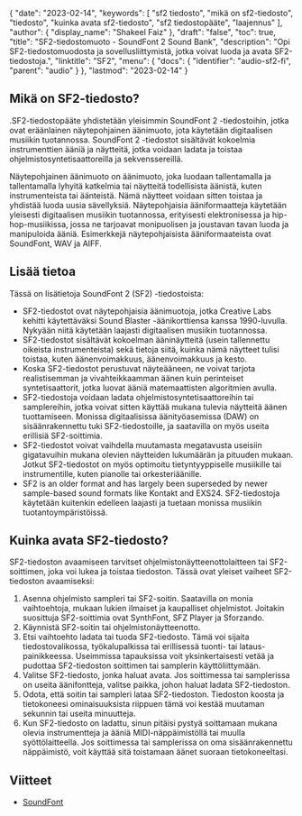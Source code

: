 {
  "date": "2023-02-14",
  "keywords": [
"sf2 tiedosto",
"mikä on sf2-tiedosto",
"tiedosto",
"kuinka avata sf2-tiedosto",
"sf2 tiedostopääte",
"laajennus"
],
  "author": {
    "display_name": "Shakeel Faiz"
},
  "draft": "false",
  "toc": true,
  "title": "SF2-tiedostomuoto - SoundFont 2 Sound Bank",
  "description": "Opi SF2-tiedostomuodosta ja sovellusliittymistä, jotka voivat luoda ja avata SF2-tiedostoja.",
  "linktitle": "SF2",
  "menu": {
    "docs": {
      "identifier": "audio-sf2-fi",
      "parent": "audio"
}
},
  "lastmod": "2023-02-14"
}

## Mikä on SF2-tiedosto?

.SF2-tiedostopääte yhdistetään yleisimmin SoundFont 2 -tiedostoihin, jotka ovat eräänlainen näytepohjainen äänimuoto, jota käytetään digitaalisen musiikin tuotannossa. SoundFont 2 -tiedostot sisältävät kokoelmia instrumenttien ääniä ja näytteitä, jotka voidaan ladata ja toistaa ohjelmistosyntetisaattoreilla ja sekvenssereillä.

Näytepohjainen äänimuoto on äänimuoto, joka luodaan tallentamalla ja tallentamalla lyhyitä katkelmia tai näytteitä todellisista äänistä, kuten instrumenteista tai äänteistä. Nämä näytteet voidaan sitten toistaa ja yhdistää luoda uusia sävellyksiä. Näytepohjaisia ääniformaatteja käytetään yleisesti digitaalisen musiikin tuotannossa, erityisesti elektronisessa ja hip-hop-musiikissa, jossa ne tarjoavat monipuolisen ja joustavan tavan luoda ja manipuloida ääniä. Esimerkkejä näytepohjaisista ääniformaateista ovat SoundFont, WAV ja AIFF.

## Lisää tietoa

Tässä on lisätietoja SoundFont 2 (SF2) -tiedostoista:

- SF2-tiedostot ovat näytepohjaisia äänimuotoja, jotka Creative Labs kehitti käytettäväksi Sound Blaster -äänikorttiensa kanssa 1990-luvulla. Nykyään niitä käytetään laajasti digitaalisen musiikin tuotannossa.
- SF2-tiedostot sisältävät kokoelman ääninäytteitä (usein tallennettu oikeista instrumenteista) sekä tietoja siitä, kuinka nämä näytteet tulisi toistaa, kuten äänenvoimakkuus, äänenvoimakkuus ja kesto.
- Koska SF2-tiedostot perustuvat näyteääneen, ne voivat tarjota realistisemman ja vivahteikkaamman äänen kuin perinteiset syntetisaattorit, jotka luovat ääniä matemaattisten algoritmien avulla.
- SF2-tiedostoja voidaan ladata ohjelmistosyntetisaattoreihin tai samplereihin, jotka voivat sitten käyttää mukana tulevia näytteitä äänen tuottamiseen. Monissa digitaalisissa äänityöasemissa (DAW) on sisäänrakennettu tuki SF2-tiedostoille, ja saatavilla on myös useita erillisiä SF2-soittimia.
- SF2-tiedostot voivat vaihdella muutamasta megatavusta useisiin gigatavuihin mukana olevien näytteiden lukumäärän ja pituuden mukaan. Jotkut SF2-tiedostot on myös optimoitu tietyntyyppiselle musiikille tai instrumentille, kuten pianolle tai orkesteriäänille.
- SF2 is an older format and has largely been superseded by newer sample-based sound formats like Kontakt and EXS24. SF2-tiedostoja käytetään kuitenkin edelleen laajasti ja tuetaan monissa musiikin tuotantoympäristöissä.

## Kuinka avata SF2-tiedosto?

SF2-tiedoston avaamiseen tarvitset ohjelmistonäytteenottolaitteen tai SF2-soittimen, joka voi lukea ja toistaa tiedoston. Tässä ovat yleiset vaiheet SF2-tiedoston avaamiseksi:

1. Asenna ohjelmisto sampleri tai SF2-soitin. Saatavilla on monia vaihtoehtoja, mukaan lukien ilmaiset ja kaupalliset ohjelmistot. Joitakin suosittuja SF2-soittimia ovat SynthFont, SFZ Player ja Sforzando.
2. Käynnistä SF2-soitin tai ohjelmistonäytteenotto.
3. Etsi vaihtoehto ladata tai tuoda SF2-tiedosto. Tämä voi sijaita tiedostovalikossa, työkalupalkissa tai erillisessä tuonti- tai lataus-painikkeessa. Useimmissa tapauksissa voit yksinkertaisesti vetää ja pudottaa SF2-tiedoston soittimen tai samplerin käyttöliittymään.
4. Valitse SF2-tiedosto, jonka haluat avata. Jos soittimessa tai samplerissa on useita äänifontteja, valitse paikka, johon haluat ladata SF2-tiedoston.
5. Odota, että soitin tai sampleri lataa SF2-tiedoston. Tiedoston koosta ja tietokoneesi ominaisuuksista riippuen tämä voi kestää muutaman sekunnin tai useita minuutteja.
6. Kun SF2-tiedosto on ladattu, sinun pitäisi pystyä soittamaan mukana olevia instrumentteja ja ääniä MIDI-näppäimistöllä tai muulla syöttölaitteella. Jos soittimessa tai samplerissa on oma sisäänrakennettu näppäimistö, voit käyttää sitä toistamaan äänet suoraan tietokoneeltasi.

## Viitteet
* [SoundFont](https://en.wikipedia.org/wiki/SoundFont)


